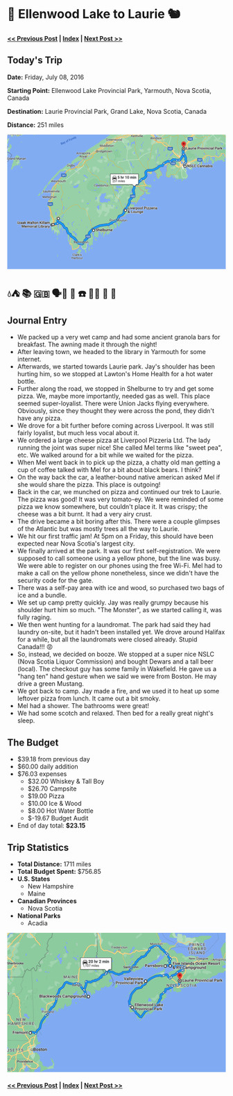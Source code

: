 # 🐥  Ellenwood Lake to Laurie 🐿

####  [<< Previous Post](https://jay-d.me/2016RT-07-07) | [Index](https://jay-d.me/2016RT) | [Next Post >>](https://jay-d.me/2016RT-07-09)

## Today's Trip

**Date:** Friday, July 08, 2016

**Starting Point:** Ellenwood Lake Provincial Park, Yarmouth, Nova Scotia, Canada

**Destination:** Laurie Provincial Park, Grand Lake, Nova Scotia, Canada

**Distance:** 251 miles

![map from Ellenwood Lake to Laurie](../maps/day/07-08.png "day map")

## 💧⛺️  📚  🇬🇧  🗣🍕  🚙  ☎️  🚫🧺  🧼  🥃  

## Journal Entry

* We packed up a very wet camp and had some ancient granola bars for breakfast. The awning made it through the night!
* After leaving town, we headed to the library in Yarmouth for some internet.
* Afterwards, we started towards Laurie park. Jay's shoulder has been hurting him, so we stopped at Lawton's Home Health for a hot water bottle.
* Further along the road, we stopped in Shelburne to try and get some pizza. We, maybe more importantly, needed gas as well. This place seemed super-loyalist. There were Union Jacks flying everywhere. Obviously, since they thought they were across the pond, they didn't have any pizza.
* We drove for a bit further before coming across Liverpool. It was still fairly loyalist, but much less vocal about it.
* We ordered a large cheese pizza at Liverpool Pizzeria Ltd. The lady running the joint was super nice! She called Mel terms like "sweet pea", etc. We walked around for a bit while we waited for the pizza.
* When Mel went back in to pick up the pizza, a chatty old man getting a cup of coffee talked with Mel for a bit about black bears. I think?
* On the way back the car, a leather-bound native american asked Mel if she would share the pizza. This place is outgoing!
* Back in the car, we munched on pizza and continued our trek to Laurie. The pizza was good! It was very tomato-ey. We were reminded of some pizza we know somewhere, but couldn't place it. It was crispy; the cheese was a bit burnt. It had a very airy crust.
* The drive became a bit boring after this. There were a couple glimpses of the Atlantic but was mostly trees all the way to Laurie.
* We hit our first traffic jam! At 5pm on a Friday, this should have been expected near Nova Scotia's largest city.
* We finally arrived at the park. It was our first self-registration. We were supposed to call someone using a yellow phone, but the line was busy. We were able to register on our phones using the free Wi-Fi. Mel had to make a call on the yellow phone nonetheless, since we didn't have the security code for the gate.
* There was a self-pay area with ice and wood, so purchased two bags of ice and a bundle.
* We set up camp pretty quickly. Jay was really grumpy because his shoulder hurt him so much. "The Monster", as we started calling it, was fully raging.
* We then went hunting for a laundromat. The park had said they had laundry on-site, but it hadn't been installed yet. We drove around Halifax for a while, but all the laundromats were closed already. Stupid Canada!!! 😡
* So, instead, we decided on booze. We stopped at a super nice NSLC (Nova Scotia Liquor Commission) and bought Dewars and a tall beer (local). The checkout guy has some family in Wakefield. He gave us a "hang ten" hand gesture when we said we were from Boston. He may drive a green Mustang.
* We got back to camp. Jay made a fire, and we used it to heat up some leftover pizza from lunch. It came out a bit smoky.
* Mel had a shower. The bathrooms were great!
* We had some scotch and relaxed. Then bed for a really great night's sleep.

## The Budget

* $39.18 from previous day
* $60.00 daily addition
* $76.03 expenses
  * $32.00	Whiskey & Tall Boy
  * $26.70	Campsite
  * $19.00	Pizza
  * $10.00	Ice & Wood
  * $8.00	Hot Water Bottle
  * $-19.67	Budget Audit
* End of day total: **$23.15**

## Trip Statistics

* **Total Distance:** 1711 miles
* **Total Budget Spent:** $756.85
* **U.S. States**
  * New Hampshire
  * Maine
* **Canadian Provinces**
  * Nova Scotia
* **National Parks**
  * Acadia

![total trip from Fremont to Laurie](../maps/total/07-08-total.png "total trip map")

####  [<< Previous Post](https://jay-d.me/2016RT-07-07) | [Index](https://jay-d.me/2016RT) | [Next Post >>](https://jay-d.me/2016RT-07-09)
